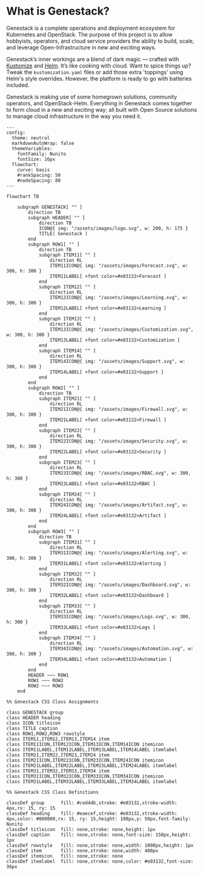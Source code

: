 # What is Genestack?

Genestack is a complete operations and deployment ecosystem for Kubernetes and OpenStack. The purpose of
this project is to allow hobbyists, operators, and cloud service providers the ability to build, scale, and
leverage Open-Infrastructure in new and exciting ways.

Genestack’s inner workings are a blend of dark magic — crafted with [Kustomize](https://kustomize.io) and
[Helm](https://helm.sh). It’s like cooking with cloud. Want to spice things up? Tweak the
`kustomization.yaml` files or add those extra 'toppings' using Helm's style overrides. However, the
platform is ready to go with batteries included.

Genestack is making use of some homegrown solutions, community operators, and OpenStack-Helm. Everything
in Genestack comes together to form cloud in a new and exciting way; all built with Open Source solutions
to manage cloud infrastructure in the way you need it.

``` mermaid
---
config:
  theme: neutral
  markdownAutoWrap: false
  themeVariables:
    fontFamily: Nunito
    fontSize: 16px
  flowchart:
    curve: basis
    #rankSpacing: 50
    #nodeSpacing: 80
---

flowchart TB

    subgraph GENESTACK[ "" ]
        direction TB
        subgraph HEADER[ "" ]
            direction TB
            ICON@{ img: "/assets/images/logo.svg", w: 200, h: 175 }
            TITLE( Genestack )
        end
        subgraph ROW1[ "" ]
            direction TB
            subgraph ITEM11[ "" ]
                direction RL
                ITEM11ICON@{ img: "/assets/images/Forecast.svg", w: 300, h: 300 }
                ITEM11LABEL[ <font color=#e03132>Forecast ]
            end
            subgraph ITEM12[ "" ]
                direction RL
                ITEM12ICON@{ img: "/assets/images/Learning.svg", w: 300, h: 300 }
                ITEM12LABEL[ <font color=#e03132>Learning ]
            end
            subgraph ITEM13[ "" ]
                direction RL
                ITEM13ICON@{ img: "/assets/images/Customization.svg", w: 300, h: 300 }
                ITEM13LABEL[ <font color=#e03132>Customization ]
            end
            subgraph ITEM14[ "" ]
                direction RL
                ITEM14ICON@{ img: "/assets/images/Support.svg", w: 300, h: 300 }
                ITEM14LABEL[ <font color=#e03132>Support ]
            end                        
        end
        subgraph ROW2[ "" ]
            direction TB
            subgraph ITEM21[ "" ]
                direction RL
                ITEM21ICON@{ img: "/assets/images/Firewall.svg", w: 300, h: 300 }
                ITEM21LABEL[ <font color=#e03132>Firewall ]
            end
            subgraph ITEM22[ "" ]
                direction RL
                ITEM22ICON@{ img: "/assets/images/Security.svg", w: 300, h: 300 }
                ITEM22LABEL[ <font color=#e03132>Security ]
            end
            subgraph ITEM23[ "" ]
                direction RL
                ITEM23ICON@{ img: "/assets/images/RBAC.svg", w: 300, h: 300 }
                ITEM23LABEL[ <font color=#e03132>RBAC ]
            end
            subgraph ITEM24[ "" ]
                direction RL
                ITEM24ICON@{ img: "/assets/images/Artifact.svg", w: 300, h: 300 }
                ITEM24LABEL[ <font color=#e03132>Artifact ]
            end                        
        end
        subgraph ROW3[ "" ]
            direction TB
            subgraph ITEM31[ "" ]
                direction RL
                ITEM31ICON@{ img: "/assets/images/Alerting.svg", w: 300, h: 300 }
                ITEM31LABEL[ <font color=#e03132>Alerting ]
            end
            subgraph ITEM32[ "" ]
                direction RL
                ITEM32ICON@{ img: "/assets/images/Dashboard.svg", w: 300, h: 300 }
                ITEM32LABEL[ <font color=#e03132>Dashboard ]
            end
            subgraph ITEM33[ "" ]
                direction RL
                ITEM33ICON@{ img: "/assets/images/Logs.svg", w: 300, h: 300 }
                ITEM33LABEL[ <font color=#e03132>Logs ]
            end
            subgraph ITEM34[ "" ]
                direction RL
                ITEM34ICON@{ img: "/assets/images/Automation.svg", w: 300, h: 300 }
                ITEM34LABEL[ <font color=#e03132>Automation ]
            end                        
        end
        HEADER ~~~ ROW1                
        ROW1 ~~~ ROW2
        ROW2 ~~~ ROW3
    end

%% Genestack CSS Class Assignments

class GENESTACK group
class HEADER heading
class ICON titleicon
class TITLE caption
class ROW1,ROW2,ROW3 rowstyle
class ITEM11,ITEM12,ITEM13,ITEM14 item
class ITEM11ICON,ITEM12ICON,ITEM13ICON,ITEM14ICON itemicon
class ITEM11LABEL,ITEM12LABEL,ITEM13LABEL,ITEM14LABEL itemlabel
class ITEM21,ITEM22,ITEM23,ITEM24 item
class ITEM21ICON,ITEM22ICON,ITEM23ICON,ITEM24ICON itemicon
class ITEM21LABEL,ITEM22LABEL,ITEM23LABEL,ITEM24LABEL itemlabel
class ITEM31,ITEM32,ITEM33,ITEM34 item
class ITEM31ICON,ITEM32ICON,ITEM33ICON,ITEM34ICON itemicon
class ITEM31LABEL,ITEM32LABEL,ITEM33LABEL,ITEM34LABEL itemlabel

%% Genestack CSS Class Definitions

classDef group      fill: #ced4db,stroke: #e03132,stroke-width: 4px,rx: 15, ry: 15
classDef heading    fill: #eaecef,stroke: #e03132,stroke-width: 4px,color: #000000,rx: 15, ry: 15,height: 190px,y: 50px,font-family: Nunito
classDef titleicon  fill: none,stroke: none,height: 1px
classDef caption    fill: none,stroke: none,font-size: 150px,height: 1px
classDef rowstyle   fill: none,stroke: none,width: 1000px,height: 1px
classDef item       fill: none,stroke: none,width: 400px
classDef itemicon   fill: none,stroke: none
classDef itemlabel  fill: none,stroke: none,color: #e03132,font-size: 36px

```
